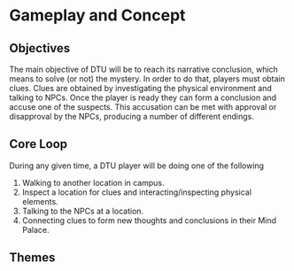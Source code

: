 # Gameplay and Concept

## Objectives

The main objective of DTU will be to reach its narrative conclusion, which means to solve (or not) the mystery. In order to do that, players must obtain clues. Clues are obtained by investigating the physical environment and talking to NPCs. Once the player is ready they can form a conclusion and accuse one of the suspects. This accusation can be met with approval or disapproval by the NPCs, producing a number of different endings.

## Core Loop

During any given time, a DTU player will be doing one of the following

1. Walking to another location in campus.
2. Inspect a location for clues and interacting/inspecting physical elements.
3. Talking to the NPCs at a location.
4. Connecting clues to form new thoughts and conclusions in their Mind Palace.

## Themes